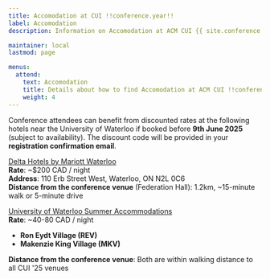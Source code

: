 ```yaml
---
title: Accomodation at CUI !!conference.year!!
label: Accomodation
description: Information on Accomodation at ACM CUI {{ site.conference.year }} in-person.

maintainer: local
lastmod: page

menus:
  attend:
    text: Accomodation
    title: Details about how to find Accomodation at ACM CUI !!conference.year!!.
    weight: 4
---
```


Conference attendees can benefit from discounted rates at the following hotels near the University of Waterloo if booked before **9th June 2025** (subject to availability).
The discount code will be provided in your **registration confirmation email**.  


[Delta Hotels by Mariott Waterloo](https://www.marriott.com/event-reservations/reservation-link.mi?id=1721238500892&key=GRP&app=resvlink)  
**Rate**: ~$200 CAD / night     
**Address**: 110 Erb Street West, Waterloo, ON N2L 0C6   
**Distance from the conference venue** (Federation Hall): 1.2km, ~15-minute walk or 5-minute drive  

[University of Waterloo Summer Accommodations](https://eventworx.uwaterloo.ca/onlinereg/Register/default.aspx?code=C001177)  
**Rate**: ~40-80 CAD / night  
<ul>
  <li><b>Ron Eydt Village (REV)</b></li>
  <li><b>Makenzie King Village (MKV)</b></li>
</ul> 

**Distance from the conference venue**: Both are within walking distance to all CUI '25 venues

